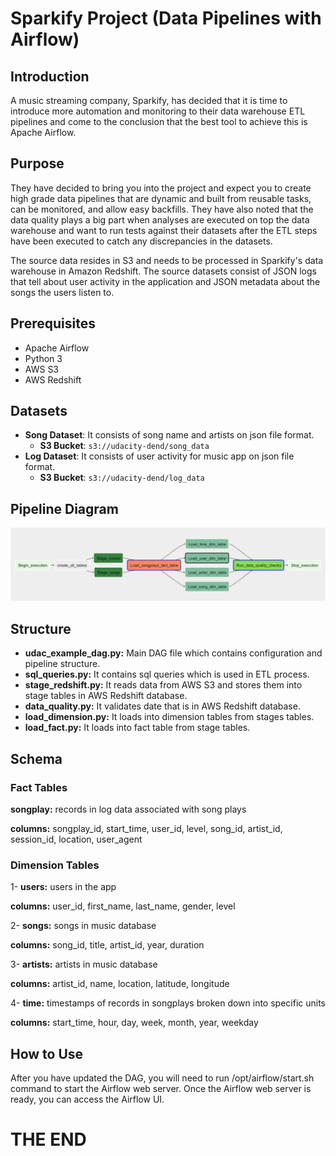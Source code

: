 # Sparkify Project (Data Pipelines with Airflow)

## Introduction

A music streaming company, Sparkify, has decided that it is time to introduce more automation and monitoring to their data warehouse ETL pipelines and come to the conclusion that the best tool to achieve this is Apache Airflow.

## Purpose

They have decided to bring you into the project and expect you to create high grade data pipelines that are dynamic and built from reusable tasks, can be monitored, and allow easy backfills. They have also noted that the data quality plays a big part when analyses are executed on top the data warehouse and want to run tests against their datasets after the ETL steps have been executed to catch any discrepancies in the datasets.

The source data resides in S3 and needs to be processed in Sparkify's data warehouse in Amazon Redshift. The source datasets consist of JSON logs that tell about user activity in the application and JSON metadata about the songs the users listen to.

## Prerequisites

- Apache Airflow
- Python 3
- AWS S3
- AWS Redshift

## Datasets

- **Song Dataset**: It consists of song name and artists on json file format.
  - **S3 Bucket**: ```s3://udacity-dend/song_data```
- **Log Dataset**: It consists of user activity for music app on json file format.
  - **S3 Bucket**: ```s3://udacity-dend/log_data```

## Pipeline Diagram

![DAG](https://raw.githubusercontent.com/onuryurtsever/Udacity-Data-Engineering-Projects/main/Project%205%20-%20Data%20Pipelines%20with%20Airflow/images/DAG.png)

## Structure

- **udac_example_dag.py:** Main DAG file which contains configuration and pipeline structure.
- **sql_queries.py:** It contains sql queries which is used in ETL process.
- **stage_redshift.py:** It reads data from AWS S3 and stores them into stage tables in AWS Redshift database.
- **data_quality.py:** It validates date that is in AWS Redshift database.
- **load_dimension.py:** It loads into dimension tables from stages tables.
- **load_fact.py:** It loads into fact table from stage tables.

## Schema

### Fact Tables

**songplay:** records in log data associated with song plays

**columns:** songplay_id, start_time, user_id, level, song_id, artist_id, session_id, location, user_agent

### Dimension Tables

1- **users:** users in the app

**columns:** user_id, first_name, last_name, gender, level

2- **songs:** songs in music database

**columns:** song_id, title, artist_id, year, duration

3- **artists:** artists in music database

**columns:** artist_id, name, location, latitude, longitude

4- **time:** timestamps of records in songplays broken down into specific units

**columns:** start_time, hour, day, week, month, year, weekday

## How to Use

After you have updated the DAG, you will need to run /opt/airflow/start.sh command to start the Airflow web server. Once the Airflow web server is ready, you can access the Airflow UI.

# THE END
